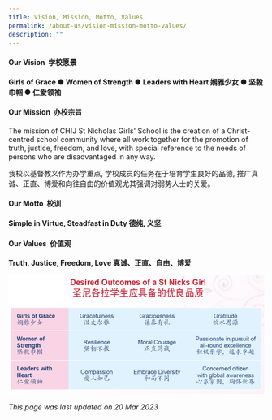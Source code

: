 ```yaml
---
title: Vision, Mission, Motto, Values
permalink: /about-us/vision-mission-motto-values/
description: ""
---
```

#### Our Vision  学校愿景

**Girls of Grace ● Women of Strength ● Leaders with Heart 娴雅少女 ● 坚毅巾帼 ● 仁爱领袖**


#### Our Mission  办校宗旨

The mission of CHIJ St Nicholas Girls' School is the creation of a Christ-centred school community where all work together for the promotion of truth, justice, freedom, and love, with special reference to the needs of persons who are disadvantaged in any way.

我校以基督教义作为办学重点, 学校成员的任务在于培育学生良好的品德,
推广真诚、正直、博爱和向往自由的价值观尤其强调对弱势人士的关爱。


#### Our Motto  校训 

**Simple in Virtue, Steadfast in Duty 德纯, 义坚**


#### Our Values  价值观

**Truth, Justice, Freedom, Love 真诚、正直、自由、博爱**


![](/images/vision_mission_values.png)


*This page was last updated on 20 Mar 2023*